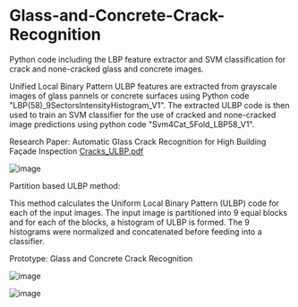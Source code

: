 # Glass-and-Concrete-Crack-Recognition
Python code including the LBP feature extractor and SVM classification for crack and none-cracked glass and concrete images. 

Unified Local Binary Pattern ULBP features are extracted from grayscale images of glass pannels or concrete surfaces using Python code "LBP(58)_9SectorsIntensityHistogram_V1".
The extracted ULBP code is then used to train an SVM classifier for the use of cracked and none-cracked image predictions using python code "Svm4Cat_5Fold_LBP58_V1".

Research Paper: Automatic Glass Crack Recognition for High Building Façade
Inspection [Cracks_ULBP.pdf](https://github.com/faxirabd/Glass-and-Concrete-Crack-Recognition/files/11957917/Cracks_ULBP.pdf)



![image](https://github.com/faxirabd/Glass-and-Concrete-Crack-Recognition/assets/115953037/5d55a3df-d750-44de-9fbf-0c31311eec9c)

Partition based ULBP method:

This method calculates the Uniform Local Binary Pattern (ULBP) code for each of the input images. The input image is partitioned into 9 equal blocks and for each of the blocks, a histogram of ULBP is formed. The 9 histograms were normalized and concatenated before feeding into a classifier.

Prototype: Glass and Concrete Crack Recognition

![image](https://github.com/faxirabd/Glass-and-Concrete-Crack-Recognition/assets/115953037/16ef9ee8-eb0d-48c2-a6ed-656e7787b01b)

![image](https://github.com/faxirabd/Glass-and-Concrete-Crack-Recognition/assets/115953037/89bb6ac1-1006-4c18-91c5-26c1b937011e)
